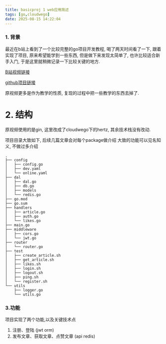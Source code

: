 ```yaml
---
title: basicproj 1 web应用简述
tags: [go,cloudwego]
date: 2025-08-15 14:22:04
---
```


### 1. 背景
最近在b站上看到了一个比较完整的go项目开发教程, 喝了两天时间看了一下, 跟着实现了项目, 原来希望能学到一些东西, 但是做下来发现太简单了, 也许比较适合新手入门, 于是这里就稍微记录一下比较关键的地方.

[B站视频链接](https://www.bilibili.com/video/BV1BY4UefEkM)

[github项目链接](https://github.com/imag-er/basicproj)

原视频更多是作为教学的性质, 复现的过程中把一些教学的东西去掉了.

# 2. 结构
原视频使用的是gin, 这里改成了cloudwego下的hertz, 其余技术栈没有改动.

项目目录大致如下, 后续几篇文章会对每个package做介绍
大致的功能可以见名知义, 不做过多介绍
```shell
.
├── config
│   ├── config.go
│   ├── dev.yaml
│   └── online.yaml
├── dal
│   ├── dal.go
│   ├── db.go
│   ├── models
│   └── redis.go
├── go.mod
├── go.sum
├── handlers
│   ├── article.go
│   ├── auth.go
│   └── likes.go
├── main.go
├── middleware
│   ├── cors.go
│   └── jwt.go
├── router
│   └── router.go
├── test
│   ├── create_article.sh
│   ├── get_article.sh
│   ├── likes.sh
│   ├── login.sh
│   ├── logout.sh
│   ├── ping.sh
│   └── register.sh
└── utils
    ├── logger.go
    └── utils.go
```

### 3.功能
项目实现了两个功能,以及关键技术点
1. 注册、登陆 (jwt orm)
2. 发布文章、获取文章、点赞文章 (api redis)